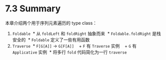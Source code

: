 # 7.3 Summary

本章介绍两个用于序列元素遍历的 type class：

1. `Foldable`
  * 从 `foldLeft` 和 `foldRight` 抽象而来
  * `Foldable.foldRight` 是栈安全的
  * `Foldable` 定义了一些有用函数
2. `Traverse`
  * `F[G[A]]` -> `G[F[A]]`
    + `F` 有 `Traverse` 实例
    + `G` 有 `Applicative` 实例
  * 将多行 `fold` 代码简化为一行 `traverse`
  
